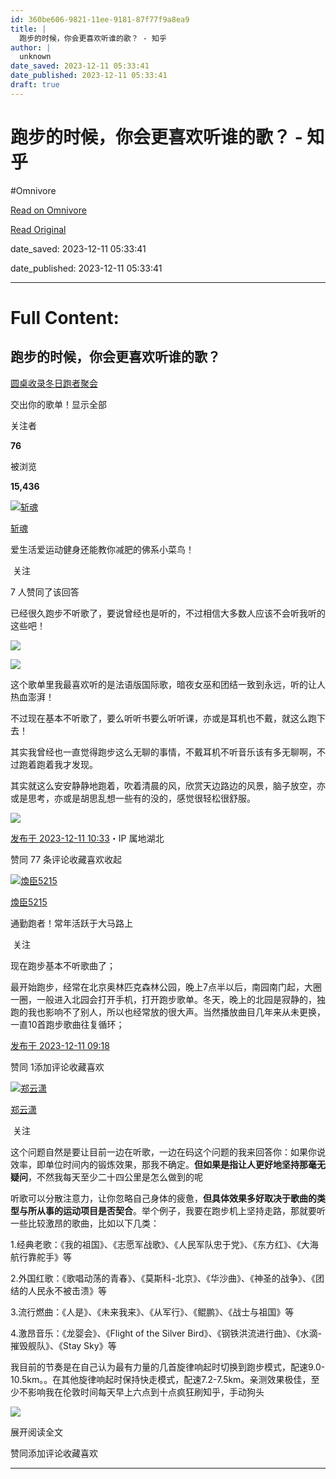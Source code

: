 ```yaml
---
id: 360be606-9821-11ee-9181-87f77f9a8ea9
title: |
  跑步的时候，你会更喜欢听谁的歌？ - 知乎
author: |
  unknown
date_saved: 2023-12-11 05:33:41
date_published: 2023-12-11 05:33:41
draft: true
---
```


# 跑步的时候，你会更喜欢听谁的歌？ - 知乎
#Omnivore

[Read on Omnivore](https://omnivore.app/me/-18c58dc6dec)

[Read Original](https://www.zhihu.com/question/633894043/answer/3321794280)

date_saved: 2023-12-11 05:33:41

date_published: 2023-12-11 05:33:41

--- 

# Full Content: 

## 跑步的时候，你会更喜欢听谁的歌？

[圆桌收录冬日跑者聚会](https://www.zhihu.com/roundtable/winterrunnerclub)

交出你的歌单！显示全部 ​

关注者

**76**

被浏览

**15,436**

[![斩魂](https://proxy-prod.omnivore-image-cache.app/0x0,sKOlVEn9PBfoEoTeXQgVEVrDBfm7tVL87EU1Nb7HNIXw/https://picx.zhimg.com/v2-edea231e69220e20cfbab37e4447f8ce_l.jpg?source=2c26e567)](https://www.zhihu.com/people/leng-yan-guan-shi-jie-30)

[斩魂](https://www.zhihu.com/people/leng-yan-guan-shi-jie-30)

爱生活爱运动健身还能教你减肥的佛系小菜鸟！

​ 关注

7 人赞同了该回答

已经很久跑步不听歌了，要说曾经也是听的，不过相信大多数人应该不会听我听的这些吧！

![](https://proxy-prod.omnivore-image-cache.app/940x451,s1brDb113XdmAM_xmaCiNFz-uFgefXQgx7mXlcmWwhVk/https://pic1.zhimg.com/50/v2-b8c55513dc0c0086d006252baa7717cd_720w.jpg?source=2c26e567)

![](https://proxy-prod.omnivore-image-cache.app/996x907,sbpIQr7sXJN6fOhICgJEd2kiaHA9txFGyUZdRbheQjPI/https://pic1.zhimg.com/50/v2-cd83018f50decb2a11b69634cc87504e_720w.jpg?source=2c26e567)

这个歌单里我最喜欢听的是法语版国际歌，暗夜女巫和团结一致到永远，听的让人热血澎湃！

不过现在基本不听歌了，要么听听书要么听听课，亦或是耳机也不戴，就这么跑下去！

其实我曾经也一直觉得跑步这么无聊的事情，不戴耳机不听音乐该有多无聊啊，不过跑着跑着我才发现。

其实就这么安安静静地跑着，吹着清晨的风，欣赏天边路边的风景，脑子放空，亦或是思考，亦或是胡思乱想一些有的没的，感觉很轻松很舒服。

![](https://proxy-prod.omnivore-image-cache.app/1080x1920,sB5UvHb_7swbFcFzJMPVDynJODH2tTgmavFoPRK2ASU8/https://pica.zhimg.com/50/v2-cf1734db9514f299deb5c45f01dfc7c3_720w.jpg?source=2c26e567)

[发布于 2023-12-11 10:33](https://www.zhihu.com/question/633894043/answer/3321794280)・IP 属地湖北

​赞同 7​​7 条评论​收藏​喜欢收起​

[![煥臣5215](https://proxy-prod.omnivore-image-cache.app/0x0,sE-CZ727twPlFtXAmKzfMCL8wztZ3oLLwomdzuFvQ5TY/https://picx.zhimg.com/v2-b830afed90bdfd6c018622cd503ff2db_l.jpg?source=1def8aca)](https://www.zhihu.com/people/bu-yao-bu-yao-77)

[煥臣5215](https://www.zhihu.com/people/bu-yao-bu-yao-77)

通勤跑者！常年活跃于大马路上

​ 关注

现在跑步基本不听歌曲了；

最开始跑步，经常在北京奥林匹克森林公园，晚上7点半以后，南园南门起，大圈一圈，一般进入北园会打开手机，打开跑步歌单。冬天，晚上的北园是寂静的，独跑的我也影响不了别人，所以也经常放的很大声。当然播放曲目几年来从未更换，一直10首跑步歌曲往复循环；

[发布于 2023-12-11 09:18](https://www.zhihu.com/question/633894043/answer/3321708555)

​赞同 1​​添加评论​收藏​喜欢

[![郑云潇](https://proxy-prod.omnivore-image-cache.app/0x0,sptHV0eblJwsQNOK2LYbxkYWebncc5utsZ28PcRxoLFI/https://picx.zhimg.com/b109f76c3d3f2bf0184a6a4f5311a939_l.jpg?source=1def8aca)](https://www.zhihu.com/people/zheng-yun-xiao-29)

[郑云潇](https://www.zhihu.com/people/zheng-yun-xiao-29)

​ 关注

这个问题自然是要让目前一边在听歌，一边在码这个问题的我来回答你：如果你说效率，即单位时间内的锻炼效果，那我不确定。**但如果是指让人更好地坚持那毫无疑问**，不然我每天至少二十四公里是怎么做到的呢

[](https://www.zhihu.com/answer/2982083181)

听歌可以分散注意力，让你忽略自己身体的疲惫，**但具体效果多好取决于歌曲的类型与所从事的运动项目是否契合**。举个例子，我要在跑步机上坚持走路，那就要听一些比较激昂的歌曲，比如以下几类：

1.经典老歌：《我的祖国》、《志愿军战歌》、《人民军队忠于党》、《东方红》、《大海航行靠舵手》等

2.外国红歌：《歌唱动荡的青春》、《莫斯科-北京》、《华沙曲》、《神圣的战争》、《团结的人民永不被击溃》等

3.流行燃曲：《人是》、《未来我来》、《从军行》、《鲲鹏》、《战士与祖国》等

4.激昂音乐：《龙婴会》、《Flight of the Silver Bird》、《钢铁洪流进行曲》、《水滴-摧毁舰队》、《Stay Sky》等

我目前的节奏是在自己认为最有力量的几首旋律响起时切换到跑步模式，配速9.0-10.5km。。在其他旋律响起时保持快走模式，配速7.2-7.5km。亲测效果极佳，至少不影响我在伦敦时间每天早上六点到十点疯狂刷知乎，手动狗头

[](https://www.zhihu.com/answer/2919689639)

![](https://proxy-prod.omnivore-image-cache.app/512x0,sMMBTzSMzq0ic4GbXopZcRAqyhSA1hVM65zujmpxRzTY/https://pica.zhimg.com/50/v2-7bc6aae7e417233eb0cf9d4367912620_720w.jpg?source=1def8aca)

展开阅读全文​

​赞同​​添加评论​收藏​喜欢

---

